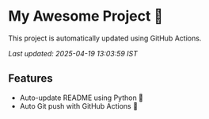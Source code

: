 # My Awesome Project 🚀

This project is automatically updated using GitHub Actions.

_Last updated: 2025-04-19 13:03:59 IST_

## Features
- Auto-update README using Python 🐍
- Auto Git push with GitHub Actions 🤖
